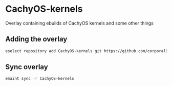 # CachyOS-kernels
Overlay containing ebuilds of CachyOS kernels and some other things

## Adding the overlay
``` sh
eselect repository add CachyOS-kernels git https://github.com/corporal9736/CachyOS-kernels
```

## Sync overlay
``` sh
emaint sync -r CachyOS-kernels
```
